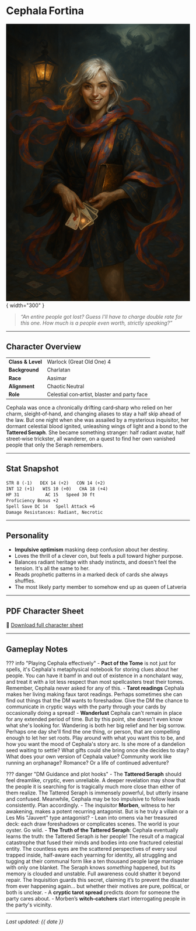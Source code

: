 # Cephala Fortina

![Cephala Fortina](assets/cephala-fortina.png){ width="300" }

> *“An entire people got lost? Guess I'll have to charge double rate for this one. How much is a people even worth, strictly speaking?”*

---

## Character Overview

|                   |                                          |
| ----------------- | ---------------------------------------- |
| **Class & Level** | Warlock (Great Old One) 4                |
| **Background**    | Charlatan                     |
| **Race**          | Aasimar                                  |
| **Alignment**     | Chaotic Neutral                          |
| **Role**          | Celestial con‑artist, blaster and party face |

Cephala was once a chronically drifting card‑sharp who relied on her charm, sleight‑of‑hand, and changing aliases to stay a half skip ahead of the law. But one night when she was assailed by a mysterious inquisitor, her dormant celestial blood ignited, unleashing wings of light and a bond to the **Tattered Seraph**. She became something stranger: half radiant avatar, half street‑wise trickster, all wanderer, on a quest to find her own vanished people that only the Seraph remembers.

---

## Stat Snapshot

```text
STR 8 (-1)   DEX 14 (+2)   CON 14 (+2)
INT 12 (+1)   WIS 10 (+0)   CHA 18 (+4)
HP 31          AC 15   Speed 30 ft
Proficiency Bonus +2
Spell Save DC 14   Spell Attack +6
Damage Resistances: Radiant, Necrotic
```

---

## Personality

* **Impulsive optimism** masking deep confusion about her destiny.
* Loves the thrill of a clever con, but feels a pull toward higher purpose.
* Balances radiant heritage with shady instincts, and doesn't feel the tension. It's all the same to her.
* Reads prophetic patterns in a marked deck of cards she always shuffles.
* The most likely party member to somehow end up as queen of Latveria

---

## PDF Character Sheet

📄 [Download full character sheet](assets/cephala-fortina.pdf)

---

## Gameplay Notes

??? info "Playing Cephala effectively"
	- **Pact of the Tome** is not just for spells, it's Cephala's metaphysical notebook for storing clues about her people. You can have it bamf in and out of existence in a nonchalant way, and treat it with a lot less respect than most spellcasters treat their tomes. Remember, Cephala never asked for any of this.
	- **Tarot readings** Cephala makes her living making faux tarot readings. Perhaps sometimes she can find out things that the DM wants to foreshadow. Give the DM the chance to communicate in cryptic ways with the party through your cards by occasionally doing a spread!
	- **Wanderlust** Cephala can't remain in place for any extended period of time. But by this point, she doesn't even know what she's looking for. Wandering is both her big relief and her big sorrow. Perhaps one day she'll find the one thing, or person, that are compelling enough to let her set roots. Play around with what you want this to be, and how you want the mood of Cephala's story arc. Is she more of a dandelion seed waiting to settle? What gifts could she bring once she decides to stay? What does your own version of Cephala value? Community work like running an orphanage? Romance? Or a life of continued adventure?

??? danger "DM Guidance and plot hooks"
	- The **Tattered Seraph** should feel dreamlike, cryptic, even unreliable. A deeper revelation may show that the people it is searching for is tragically much more close than either of them realize. The Tattered Seraph is immensely powerful, but utterly insane and confused. Meanwhile, Cephala may be too impulsive to follow leads consistently. Plan accordingly.
	- The inquisitor **Morben**, witness to her awakening, makes a potent recurring antagonist. But is he truly a villain or a Les Mis "Jauvert" type antagonist?
	- Lean into omens via her treasured deck: each draw foreshadows or complicates scenes. The world is your oyster. Go wild.
	- **The Truth of the Tattered Seraph**: Cephala eventually learns the truth: the Tattered Seraph *is* her people! The result of a magical catastrophe that fused their minds and bodies into one fractured celestial entity. The countless eyes are the scattered perspectives of every soul trapped inside, half-aware each yearning for identity, all struggling and tugging at their communal form like a ten thousand people large marriage with only one blanket. The Seraph knows *something* happened, but its memory is clouded and unstable. Full awareness could shatter it beyond repair. The Inquisition guards this secret, claiming it’s to prevent the disaster from ever happening again... but whether their motives are pure, political, or both is unclear.
	-  A **cryptic tarot spread** predicts doom for someone the party cares about.
	-  Morben’s **witch‑catchers** start interrogating people in the party's vicinity.

---

*Last updated: {{ date }}*

